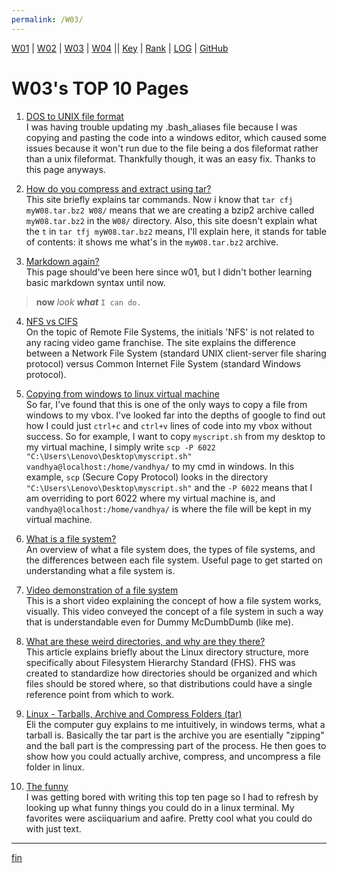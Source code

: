 ```yaml
---
permalink: /W03/
---
```


[W01](https://vandhya.github.io/os211/W01/) | [W02](https://vandhya.github.io/os211/W02/) | [W03](https://vandhya.github.io/os211/W03/) | 
[W04](https://vandhya.github.io/os211/W04/) || 
[Key](https://vandhya.github.io/os211/TXT/mypubkey.txt) | [Rank](https://vandhya.github.io/os211/TXT/myrank.txt) | [LOG](https://vandhya.github.io/os211/TXT/mylog.txt) | 
[GitHub](https://github.com/vandhya/os211)

# W03's TOP 10 Pages

1. [DOS to UNIX file format](https://sodocumentation.net/vim/topic/3827/converting-text-files-from-dos-to-unix-with-vi#using-vim-s-fileformat)<br>
I was having trouble updating my .bash_aliases file because I was copying and pasting the code into a windows editor, 
which caused some issues because it won't run due to the file being a dos fileformat rather than a unix fileformat. Thankfully though, it was an easy fix. Thanks
to this page anyways.

2. [How do you compress and extract using tar?](https://www.geeksforgeeks.org/tar-command-linux-examples/)<br>
This site briefly explains tar commands. Now i know that `tar cfj myW08.tar.bz2 W08/` means that we are creating a bzip2 archive called `myW08.tar.bz2` in the `W08/` directory. Also, this site doesn't explain what the `t` in `tar tfj myW08.tar.bz2` means, I'll explain here, it stands for table of contents: it shows me what's in the `myW08.tar.bz2` archive.

3. [Markdown again?](https://www.markdownguide.org/basic-syntax#code-blocks)<br>
This page should've been here since w01, but I didn't bother learning basic markdown syntax until now.
> **now** *look* ***what*** `I can do.`

4. [NFS vs CIFS](https://www.educba.com/cifs-vs-nfs/)<br>
On the topic of Remote File Systems, the initials 'NFS' is not related to any racing video game franchise. The site explains the difference between a Network File System (standard UNIX client-server file sharing protocol) versus Common Internet File System (standard Windows protocol).  

5. [Copying from windows to linux virtual machine](https://stackabuse.com/using-scp-to-copy-and-securely-transfer-files-and-folders/)<br>
So far, I've found that this is one of the only ways to copy a file from windows to my vbox. I've looked far into the depths of google to find out how I could just `ctrl+c` and `ctrl+v` lines of code into my vbox without success. So for example, I want to copy `myscript.sh` from my desktop to my virtual machine, I simply write `scp -P 6022 "C:\Users\Lenovo\Desktop\myscript.sh" vandhya@localhost:/home/vandhya/` to my cmd in windows. In this example, `scp` (Secure Copy Protocol) looks in the directory `"C:\Users\Lenovo\Desktop\myscript.sh"` and the `-P 6022` means that I am overriding to port 6022 where my virtual machine is, and `vandhya@localhost:/home/vandhya/` is where the file will be kept in my virtual machine. 

6. [What is a file system?](https://www.howtogeek.com/196051/htg-explains-what-is-a-file-system-and-why-are-there-so-many-of-them/)<br>
An overview of what a file system does, the types of file systems, and the differences between each file system. Useful page to get started on understanding what a file system is.

7. [Video demonstration of a file system](https://www.youtube.com/watch?v=mzUyMy7Ihk0)<br>
This is a short video explaining the concept of how a file system works, visually. This video conveyed the concept of a file system in such a way that is understandable even for Dummy McDumbDumb (like me).

8. [What are these weird directories, and why are they there?](https://www.linuxjournal.com/content/filesystem-hierarchy-standard)<br>
This article explains briefly about the Linux directory structure, more specifically about Filesystem Hierarchy Standard (FHS). FHS was created to standardize how directories should be organized and which files should be stored where, so that distributions could have a single reference point from which to work.

9. [Linux - Tarballs, Archive and Compress Folders (tar)](https://www.youtube.com/watch?v=l0yqs8t6ywo)<br>
Eli the computer guy explains to me intuitively, in windows terms, what a tarball is. Basically the tar part is the archive you are esentially "zipping" and the ball part is the compressing part of the process. He then goes to show how you could actually archive, compress, and uncompress a file folder in linux.

10. [The funny](https://www.tecmint.com/20-funny-commands-of-linux-or-linux-is-fun-in-terminal/)<br>
I was getting bored with writing this top ten page so I had to refresh by looking up what funny things you could do in a linux terminal. My favorites were asciiquarium and aafire. Pretty cool what you could do with just text.

----
[fin](https://www.youtube.com/watch?v=QUCI_nXLtN0&list=RDQUCI_nXLtN0&start_radio=1)

